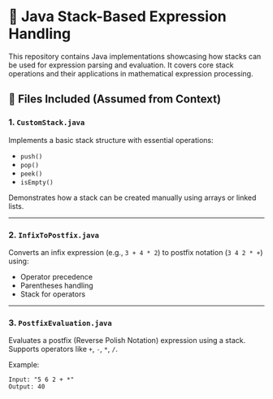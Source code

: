 # 🧱 Java Stack-Based Expression Handling

This repository contains Java implementations showcasing how stacks can be used for expression parsing and evaluation. It covers core stack operations and their applications in mathematical expression processing.

## 📂 Files Included (Assumed from Context)

### 1. `CustomStack.java`
Implements a basic stack structure with essential operations:
- `push()`
- `pop()`
- `peek()`
- `isEmpty()`

Demonstrates how a stack can be created manually using arrays or linked lists.

---

### 2. `InfixToPostfix.java`
Converts an infix expression (e.g., `3 + 4 * 2`) to postfix notation (`3 4 2 * +`) using:
- Operator precedence
- Parentheses handling
- Stack for operators

---

### 3. `PostfixEvaluation.java`
Evaluates a postfix (Reverse Polish Notation) expression using a stack. Supports operators like `+`, `-`, `*`, `/`.

Example:
```text
Input: "5 6 2 + *"
Output: 40
